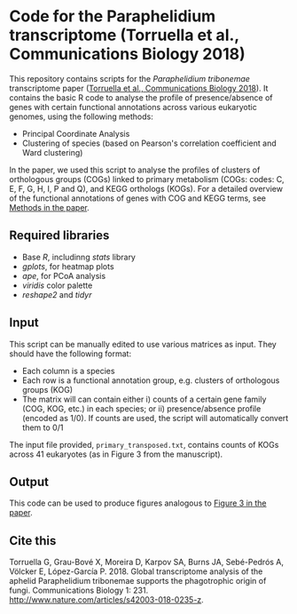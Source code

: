 # Code for the Paraphelidium transcriptome (Torruella et al., Communications Biology 2018)

This repository contains scripts for the *Paraphelidium tribonemae* transcriptome paper ([Torruella et al., Communications Biology 2018](https://www.nature.com/articles/s42003-018-0235-z)). It contains the basic R code to analyse the profile of presence/absence of genes with certain functional annotations across various eukaryotic genomes, using the following methods:

* Principal Coordinate Analysis
* Clustering of species (based on Pearson's correlation coefficient and Ward clustering) 

In the paper, we used this script to analyse the profiles of clusters of orthologous groups (COGs) linked to primary metabolism (COGs: codes: C, E, F, G, H, I, P and Q), and KEGG orthologs (KOGs). For a detailed overview of the functional annotations of genes with COG and KEGG terms, see [Methods in the paper](https://www.nature.com/articles/s42003-018-0235-z#Sec8).

## Required libraries

* Base *R*, includinng *stats* library
* *gplots*, for heatmap plots
* *ape*, for PCoA  analysis
* *viridis* color palette
* *reshape2* and *tidyr* 

## Input

This script can be manually edited to use various matrices as input. They should have the following format:
* Each column is a species
* Each row is a functional annotation group, e.g. clusters of orthologous groups (KOG)
* The matrix will can contain either i) counts of a certain gene family (COG, KOG, etc.) in each species; or ii) presence/absence profile (encoded as 1/0). If counts are used, the script will automatically convert them to 0/1

The input file provided, ``primary_transposed.txt``, contains counts of KOGs across 41 eukaryotes (as in Figure 3 from the manuscript).

## Output

This code can be used to produce figures analogous to [Figure 3 in the paper](https://www.nature.com/articles/s42003-018-0235-z#Fig3).

## Cite this

Torruella G, Grau-Bové X, Moreira D, Karpov SA, Burns JA, Sebé-Pedrós A, Völcker E, López-García P. 2018. Global transcriptome analysis of the aphelid Paraphelidium tribonemae supports the phagotrophic origin of fungi. Communications Biology 1: 231. http://www.nature.com/articles/s42003-018-0235-z.
